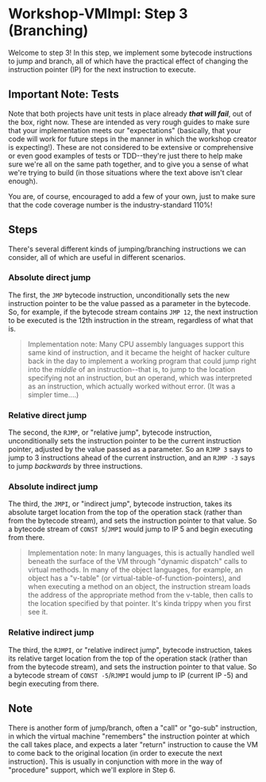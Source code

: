 # Workshop-VMImpl: Step 3 (Branching)
Welcome to step 3! In this step, we implement some bytecode instructions to jump and branch, all of which have the practical effect of changing the instruction pointer (IP) for the next instruction to execute.

## Important Note: Tests
Note that both projects have unit tests in place already ***that will fail***, out of the box, right now. These are intended as very rough guides to make sure that your implementation meets our "expectations" (basically, that your code will work for future steps in the manner in which the workshop creator is expecting!). These are not considered to be extensive or comprehensive or even good examples of tests or TDD--they're just there to help make sure we're all on the same path together, and to give you a sense of what we're trying to build (in those situations where the text above isn't clear enough).

You are, of course, encouraged to add a few of your own, just to make sure that the code coverage number is the industry-standard 110%!

## Steps
There's several different kinds of jumping/branching instructions we can consider, all of which are useful in different scenarios. 

### Absolute direct jump
The first, the `JMP` bytecode instruction, unconditionally sets the new instruction pointer to be the value passed as a parameter in the bytecode. So, for example, if the bytecode stream contains `JMP 12`, the next instruction to be executed is the 12th instruction in the stream, regardless of what that is.

> Implementation note: Many CPU assembly languages support this same kind of instruction, and it became the height of hacker culture back in the day to implement a working program that could jump right into the *middle* of an instruction--that is, to jump to the location specifying not an instruction, but an operand, which was interpreted as an instruction, which actually worked without error. (It was a simpler time....)

### Relative direct jump
The second, the `RJMP`, or "relative jump", bytecode instruction, unconditionally sets the instruction pointer to be the current instruction pointer, adjusted by the value passed as a parameter. So an `RJMP 3` says to jump to 3 instructions ahead of the current instruction, and an `RJMP -3` says to jump *backwards* by three instructions.

### Absolute indirect jump
The third, the `JMPI`, or "indirect jump", bytecode instruction, takes its absolute target location from the top of the operation stack (rather than from the bytecode stream), and sets the instruction pointer to that value. So a bytecode stream of `CONST 5`/`JMPI` would jump to IP 5 and begin executing from there.

> Implementation note: In many languages, this is actually handled well beneath the surface of the VM through "dynamic dispatch" calls to virtual methods. In many of the object languages, for example, an object has a "v-table" (or virtual-table-of-function-pointers), and when executing a method on an object, the instruction stream loads the address of the appropriate method from the v-table, then calls to the location specified by that pointer. It's kinda trippy when you first see it.

### Relative indirect jump
The third, the `RJMPI`, or "relative indirect jump", bytecode instruction, takes its relative target location from the top of the operation stack (rather than from the bytecode stream), and sets the instruction pointer to that value. So a bytecode stream of `CONST -5`/`RJMPI` would jump to IP (current IP -5) and begin executing from there.

## Note
There is another form of jump/branch, often a "call" or "go-sub" instruction, in which the virtual machine "remembers" the instruction pointer at which the call takes place, and expects a later "return" instruction to cause the VM to come back to the original location (in order to execute the next instruction). This is usually in conjunction with more in the way of "procedure" support, which we'll explore in Step 6.

